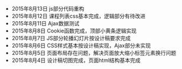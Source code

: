 * 2015年8月13日 js部分代码重构
* 2015年8月12日 课程列表css基本完成，逻辑部分有待改进
* 2015年8月11日 Ajax数据测试
* 2015年8月8日 Cookie函数完成，顶部小黄条逻辑实现
* 2015年8月7日 JS部分轮播幻灯片按设计稿要求完成
* 2015年8月6日 CSS样式基本按设计稿实现，Ajax部分未实现
* 2015年8月5日 页面布局存在问题，解决页面放大缩小标签元素换行问题
* 2015年8月4日 设计稿切图完成，页面html结构基本完成
